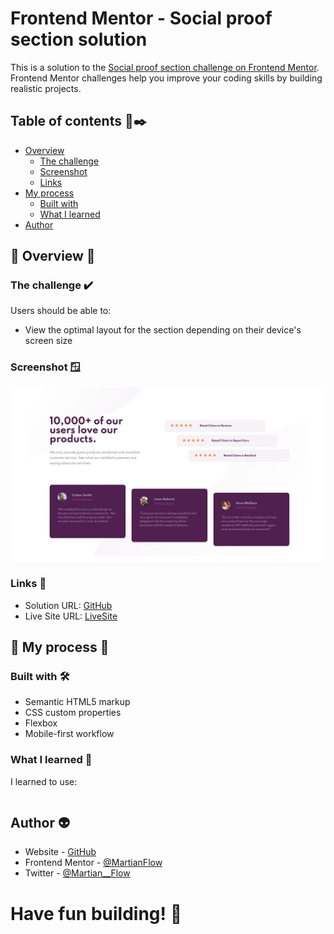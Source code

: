 # Frontend Mentor - Social proof section solution

This is a solution to the [Social proof section challenge on Frontend Mentor](https://www.frontendmentor.io/challenges/social-proof-section-6e0qTv_bA). Frontend Mentor challenges help you improve your coding skills by building realistic projects. 

## Table of contents 📝✒️

- [Overview](#overview)
  - [The challenge](#the-challenge)
  - [Screenshot](#screenshot)
  - [Links](#links)
- [My process](#my-process)
  - [Built with](#built-with)
  - [What I learned](#what-i-learned)
- [Author](#author)


## 📇 Overview 📇

### The challenge ✔️

Users should be able to:

- View the optimal layout for the section depending on their device's screen size


### Screenshot 🪟

![](./Screenshot.jpg)

### Links 🔗

- Solution URL: [GitHub](https://github.com/MartianFlow/challengue-social-proof-section-master)
- Live Site URL: [LiveSite](https://martianflow.github.io/challengue-social-proof-section-master/)

## 🧩 My process 🧩

### Built with  🛠

- Semantic HTML5 markup
- CSS custom properties
- Flexbox
- Mobile-first workflow

### What I learned 🥇

I learned to use:

```css


```

## Author 👽

- Website - [GitHub](https://github.com/MartianFlow)
- Frontend Mentor - [@MartianFlow](https://www.frontendmentor.io/profile/MartianFlow)
- Twitter - [@Martian__Flow](https://twitter.com/Martian__Flow)


#  Have fun building! 🚀